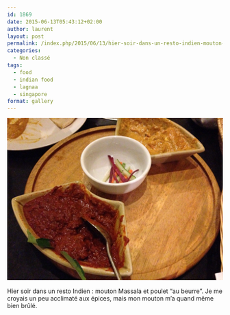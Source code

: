 ```yaml
---
id: 1869
date: 2015-06-13T05:43:12+02:00
author: laurent
layout: post
permalink: /index.php/2015/06/13/hier-soir-dans-un-resto-indien-mouton-massala-et/
categories:
  - Non classé
tags:
  - food
  - indian food
  - lagnaa
  - singapore
format: gallery
---
```

<img src="/images/2015/06/tumblr_npvbw0ooTy1uuvt0bo1_1280.jpg" />

Hier soir dans un resto Indien : mouton Massala et poulet &ldquo;au beurre&rdquo;. Je me croyais un peu acclimaté aux épices, mais mon mouton m&rsquo;a quand même bien brûlé.